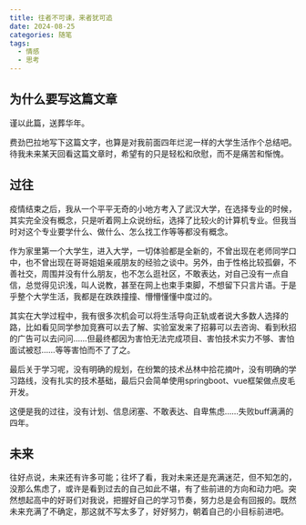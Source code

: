```yaml
---
title: 往者不可谏，来者犹可追
date: 2024-08-25
categories: 随笔
tags:
  - 情感
  - 思考
---
```


## 为什么要写这篇文章

谨以此篇，送葬华年。

费劲巴拉地写下这篇文字，也算是对我前面四年烂泥一样的大学生活作个总结吧。待我未来某天回看这篇文章时，希望有的只是轻松和欣慰，而不是痛苦和惭愧。

## 过往

疫情结束之后，我从一个平平无奇的小地方考入了武汉大学，在选择专业的时候，其实完全没有概念，只是听着网上众说纷纭，选择了比较火的计算机专业。但我当时对这个专业要学什么、做什么、怎么找工作等等都没有概念。

作为家里第一个大学生，进入大学，一切体验都是全新的，不曾出现在老师同学口中，也不曾出现在哥哥姐姐亲戚朋友的经验之谈中。另外，由于性格比较孤僻，不善社交，周围并没有什么朋友，也不怎么逛社区，不敢表达，对自己没有一点自信，总觉得见识浅，叫人说教，甚至在网上也束手束脚，不想留下只言片语。于是乎整个大学生活，我都是在跌跌撞撞、懵懵懂懂中度过的。

其实在大学过程中，我有很多次机会可以将生活导向正轨或者说大多数人选择的路，比如看见同学参加竞赛可以去了解、实验室发来了招募可以去咨询、看到秋招的广告可以去问问……但最终都因为害怕无法完成项目、害怕技术实力不够、害怕面试被怼……等等害怕而不了了之。

最后关于学习呢，没有明确的规划，在纷繁的技术丛林中拾花摘叶，没有明确的学习路线，没有扎实的技术基础，最后只会简单使用springboot、vue框架做点皮毛开发。

这便是我的过往，没有计划、信息闭塞、不敢表达、自卑焦虑……失败buff满满的四年。

## 未来

往好点说，未来还有许多可能；往坏了看，我对未来还是充满迷茫，但不知怎的，没那么焦虑了，或许是看到过去的自己如此不堪，有了些前进的方向和动力吧。突然想起高中的好哥们对我说，把握好自己的学习节奏，努力总是会有回报的。既然未来充满了不确定，那这就不写太多了，好好努力，朝着自己的小目标前进吧。
